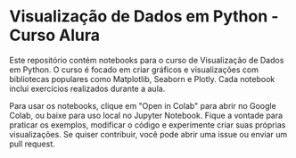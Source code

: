 # Visualização de Dados em Python - Curso Alura

Este repositório contém notebooks para o curso de Visualização de Dados em Python. O curso é focado em criar gráficos e visualizações com bibliotecas populares como Matplotlib, Seaborn e Plotly. Cada notebook inclui exercícios realizados durante a aula.

Para usar os notebooks, clique em "Open in Colab" para abrir no Google Colab, ou baixe para uso local no Jupyter Notebook. Fique a vontade para praticar os exemplos, modificar o código e experimente criar suas próprias visualizações. Se quiser contribuir, você pode abrir uma issue ou enviar um pull request.
